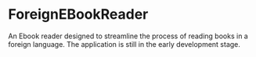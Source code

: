 # ForeignEBookReader

An Ebook reader designed to streamline the process of reading books in a foreign language. The application is still in the early development stage.
